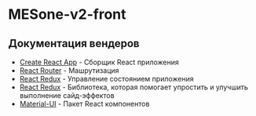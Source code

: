# MESone-v2-front

## Документация вендеров

- [Create React App](https://create-react-app.dev/docs/getting-started) - Сборщик React приложения
- [React Router](https://reactrouter.com/web/guides/quick-start) - Машрутизация
- [React Redux](https://react-redux.js.org/introduction/quick-start) - Управление состоянием приложения
- [React Redux](https://redux-saga.js.org/) - Библиотека, которая помогает упростить и улучшить выполнение сайд-эффектов
- [Material-UI](https://create-react-app.dev/docs/getting-started) - Пакет React компонентов
